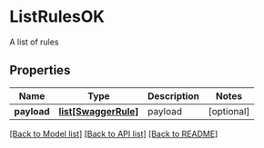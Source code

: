 # ListRulesOK

A list of rules
## Properties
Name | Type | Description | Notes
------------ | ------------- | ------------- | -------------
**payload** | [**list[SwaggerRule]**](SwaggerRule.md) | payload | [optional] 

[[Back to Model list]](../README.md#documentation-for-models) [[Back to API list]](../README.md#documentation-for-api-endpoints) [[Back to README]](../README.md)


